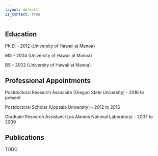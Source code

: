 ```yaml
---
layout: default
is_contact: true
---
```


## Education

Ph.D. - 2012 (University of Hawaii at Manoa)

MS - 2004 (University of Hawaii at Manoa)

BS - 2002 (University of Hawaii at Manoa)

## Professional Appointments

Postdoctoral Research Associate (Oregon State University) - 2016 to present

Postdoctoral Scholar (Uppsala University) - 2012 to 2016

Graduate Research Assistant (Los Alamos National Laboratory) - 2007 to 2009

## Publications

TODO
